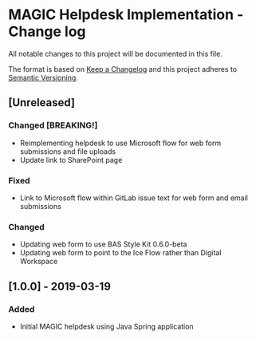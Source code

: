 # MAGIC Helpdesk Implementation - Change log

All notable changes to this project will be documented in this file.

The format is based on [Keep a Changelog](http://keepachangelog.com/en/1.0.0/)
and this project adheres to [Semantic Versioning](http://semver.org/spec/v2.0.0.html).

## [Unreleased]

### Changed [BREAKING!]

* Reimplementing helpdesk to use Microsoft flow for web form submissions and file uploads
* Update link to SharePoint page

### Fixed

* Link to Microsoft flow within GitLab issue text for web form and email submissions

### Changed

* Updating web form to use BAS Style Kit 0.6.0-beta
* Updating web form to point to the Ice Flow rather than Digital Workspace

## [1.0.0] - 2019-03-19

### Added

* Initial MAGIC helpdesk using Java Spring application

